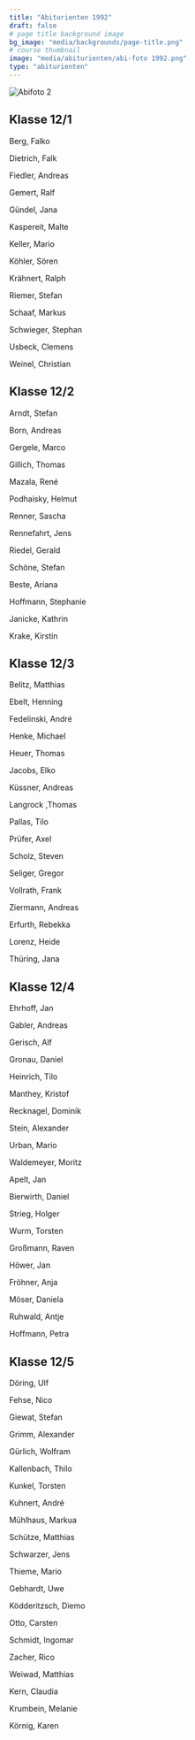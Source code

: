 ```yaml
---
title: "Abiturienten 1992"
draft: false
# page title background image
bg_image: "media/backgrounds/page-title.png"
# course thumbnail
image: "media/abiturienten/abi-foto 1992.png"
type: "abiturienten"
---
```


![Abifoto 2](/media/abiturienten/abi-foto_1992_2.jpg)

## Klasse 12/1

Berg, Falko

Dietrich, Falk

Fiedler, Andreas

Gemert, Ralf

Gündel, Jana

Kaspereit, Malte

Keller, Mario

Köhler, Sören

Krähnert, Ralph

Riemer, Stefan

Schaaf, Markus

Schwieger, Stephan

Usbeck, Clemens

Weinel, Christian



## Klasse 12/2

Arndt, Stefan

Born, Andreas

Gergele, Marco

Gillich, Thomas

Mazala, René

Podhaisky, Helmut

Renner, Sascha

Rennefahrt, Jens

Riedel, Gerald

Schöne, Stefan

Beste, Ariana

Hoffmann, Stephanie

Janicke, Kathrin

Krake, Kirstin



## Klasse 12/3

Belitz, Matthias

Ebelt, Henning

Fedelinski, André

Henke, Michael

Heuer, Thomas

Jacobs, Elko

Küssner, Andreas

Langrock ,Thomas

Pallas, Tilo

Prüfer, Axel

Scholz, Steven

Seliger, Gregor

Vollrath, Frank

Ziermann, Andreas

Erfurth, Rebekka

Lorenz, Heide

Thüring, Jana



## Klasse 12/4

Ehrhoff, Jan

Gabler, Andreas

Gerisch, Alf

Gronau, Daniel

Heinrich, Tilo

Manthey, Kristof

Recknagel, Dominik

Stein, Alexander

Urban, Mario

Waldemeyer, Moritz

Apelt, Jan

Bierwirth, Daniel

Strieg, Holger

Wurm, Torsten

Großmann, Raven

Höwer, Jan

Fröhner, Anja

Möser, Daniela

Ruhwald, Antje

Hoffmann, Petra



## Klasse 12/5

Döring, Ulf

Fehse, Nico

Giewat, Stefan

Grimm, Alexander

Gürlich, Wolfram

Kallenbach, Thilo

Kunkel, Torsten

Kuhnert, André

Mühlhaus, Markua

Schütze, Matthias

Schwarzer, Jens

Thieme, Mario

Gebhardt, Uwe

Ködderitzsch, Diemo

Otto, Carsten

Schmidt, Ingomar

Zacher, Rico

Weiwad, Matthias

Kern, Claudia

Krumbein, Melanie

Körnig, Karen
